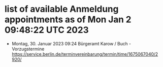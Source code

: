 # list of available Anmeldung appointments as of Mon Jan  2 09:48:22 UTC 2023
- Montag, 30. Januar 2023 09:24 Bürgeramt Karow / Buch - Vorzugstermine https://service.berlin.de/terminvereinbarung/termin/time/1675067040/2920/
